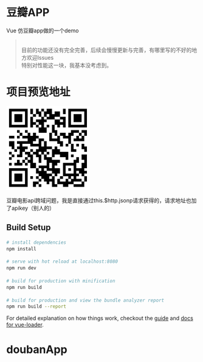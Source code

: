 # 豆瓣APP
Vue 仿豆瓣app做的一个demo
> <br/>
> 目前的功能还没有完全完善，后续会慢慢更新与完善，有哪里写的不好的地方欢迎Issues<br/>
> 特别对性能这一块，我基本没考虑到。
# 项目预览地址
![任务管理器](/mydouban.png)

豆瓣电影api跨域问题，我是直接通过this.$http.jsonp请求获得的，请求地址也加了apikey（别人的）<br/>


## Build Setup

``` bash
# install dependencies
npm install

# serve with hot reload at localhost:8080
npm run dev

# build for production with minification
npm run build

# build for production and view the bundle analyzer report
npm run build --report
```

For detailed explanation on how things work, checkout the [guide](http://vuejs-templates.github.io/webpack/) and [docs for vue-loader](http://vuejs.github.io/vue-loader).
# doubanApp
